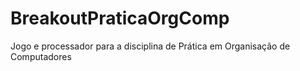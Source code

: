 # BreakoutPraticaOrgComp
Jogo e processador para a disciplina de Prática em Organisação de Computadores
